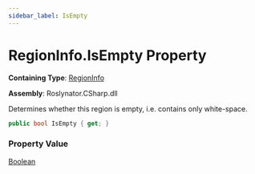```yaml
---
sidebar_label: IsEmpty
---
```


# RegionInfo\.IsEmpty Property

**Containing Type**: [RegionInfo](../index.md)

**Assembly**: Roslynator\.CSharp\.dll

  
Determines whether this region is empty, i\.e\. contains only white\-space\.

```csharp
public bool IsEmpty { get; }
```

### Property Value

[Boolean](https://docs.microsoft.com/en-us/dotnet/api/system.boolean)

